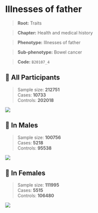 # Illnesses of father
> **Root:** Traits  

> **Chapter:** Health and medical history  

> **Phenotype:** Illnesses of father  

> **Sub-phenotype:** Bowel cancer  

> **Code:** `B20107_4`

## 🧪 All Participants  
> Sample size: **212751**  
> Cases: **10733**  
> Controls: **202018**
<img src="/Traits/Figures/ALL/B20107_4.png"/>
<CsvTable src="/Traits_Data/ALL/LG_B20107_4.csv" label="🔍 View full results" />

## 👨 In Males  
> Sample size: **100756**  
> Cases: **5218**  
> Controls: **95538**
<img src="/Traits/Figures/Male/B20107_4.png"/>
<CsvTable src="/Traits_Data/Male/LG_B20107_4.csv" label="🔍 View full results" />

## 👩 In Females  
> Sample size: **111995**  
> Cases: **5515**  
> Controls: **106480**
<img src="/Traits/Figures/Female/B20107_4.png"/>
<CsvTable src="/Traits_Data/Female/LG_B20107_4.csv" label="🔍 View full results" />
